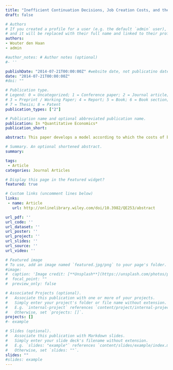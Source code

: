 ```yaml
---
title: "Inefficient Continuation Decisions, Job Creation Costs, and the Cost of Business Cycles"
draft: false

# Authors
# If you created a profile for a user (e.g. the default `admin` user), write the username (folder name) here
# and it will be replaced with their full name and linked to their profile.
authors:
- Wouter den Haan
- admin

#author_notes: # Author notes (optional)
#- ''

publishDate: "2014-07-21T00:00:00Z" #website date, not publicatino date
date: "2014-07-21T00:00:00Z"
#doi: ""

# Publication type.
# Legend: 0 = Uncategorized; 1 = Conference paper; 2 = Journal article;
# 3 = Preprint / Working Paper; 4 = Report; 5 = Book; 6 = Book section;
# 7 = Thesis; 8 = Patent
publication_types: ["2"]

# Publication name and optional abbreviated publication name.
publication: In *Quantitative Economics*
publication_short:

abstract: This paper develops a model according to which the costs of business cycles are nontrivial because they reduce the average level of output. The reason is an interaction between job creation costs and an agency problem. The agency problem triggers separations during economic downturns even though both the employer and the worker would be better off if the job was not discontinued, that is, affected jobs have strictly positive surplus values. Similarly, booms make it possible for more jobs to overcome the agency problem. These effects do not offset each other, because business cycles reduce the expected job duration for these jobs. With positive job creation costs, business cycles then reduce the creation of valuable jobs and lower average activity levels. Considering a wide range of parameter values, we find estimates for the cost of business cycles ranging from 2.03% to 12.7% of gross domestic product.

# Summary. An optional shortened abstract.
summary:

tags:
 - Article
categories: Journal Articles

# Display this page in the Featured widget?
featured: true

# Custom links (uncomment lines below)
links:
 - name: Article
   url: http://onlinelibrary.wiley.com/doi/10.3982/QE253/abstract

url_pdf: ''
url_code: ''
url_dataset: ''
url_poster: ''
url_project: ''
url_slides: ''
url_source: ''
url_video: ''

# Featured image
# To use, add an image named `featured.jpg/png` to your page's folder.
#image:
#  caption: 'Image credit: [**Unsplash**](https://unsplash.com/photos/pLCdAaMFLTE)'
#  focal_point: ""
#  preview_only: false

# Associated Projects (optional).
#   Associate this publication with one or more of your projects.
#   Simply enter your project's folder or file name without extension.
#   E.g. `internal-project` references `content/project/internal-project/index.md`.
#   Otherwise, set `projects: []`.
projects: []
#- example

# Slides (optional).
#   Associate this publication with Markdown slides.
#   Simply enter your slide deck's filename without extension.
#   E.g. `slides: "example"` references `content/slides/example/index.md`.
#   Otherwise, set `slides: ""`.
slides: ""
#slides: example
---
```

